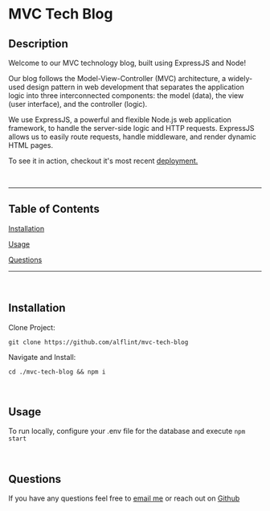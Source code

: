 # MVC Tech Blog

## Description

Welcome to our MVC technology blog, built using ExpressJS and Node!

Our blog follows the Model-View-Controller (MVC) architecture, a widely-used design pattern in web development that separates the application logic into three interconnected components: the model (data), the view (user interface), and the controller (logic).

We use ExpressJS, a powerful and flexible Node.js web application framework, to handle the server-side logic and HTTP requests. ExpressJS allows us to easily route requests, handle middleware, and render dynamic HTML pages.

To see it in action, checkout it's most recent [deployment.](https://mvc-tech-blog.herokuapp.com/)

<br>

<hr>

## Table of Contents

[Installation](#Installation)

[Usage](#Usage)

[Questions](#Questions)

<hr>

<br>

## Installation

Clone Project:
```
git clone https://github.com/alflint/mvc-tech-blog
```

Navigate and Install:
```
cd ./mvc-tech-blog && npm i
```

<br>

## Usage

To run locally, configure your .env file for the database and execute `npm start`

<br>

## Questions

If you have any questions feel free to [email me](mailto:alexandreaflint1111@gmail.com) or reach out on [Github](https://github.com/alflint11)
